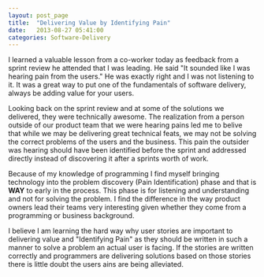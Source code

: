 ```yaml
---
layout: post_page
title:  "Delivering Value by Identifying Pain"
date:   2013-08-27 05:41:00
categories: Software-Delivery
---
```


I learned a valuable lesson from a co-worker today as feedback from a sprint review he attended that I was leading. He said "It sounded like I was hearing pain from the users." He was exactly right and I was not listening to it. It was a great way to put one of the fundamentals of software delivery, always be adding value for your users.

Looking back on the sprint review and at some of the solutions we delivered, they were technically awesome. The realization from a person outside of our product team that we were hearing pains led me to belive that while we may be delivering great technical feats, we may not be solving the correct problems of the users and the business. This pain the outsider was hearing should have been identified before the sprint and addressed directly instead of discovering it after a sprints worth of work.

Because of my knowledge of programming I find myself bringing technology into the problem discovery (Pain Identification) phase and that is **WAY** to early in the process. This phase is for listening and understanding and not for solving the problem. I find the difference in the way product owners lead their teams very interesting given whether they come from a programming or business background. 

I believe I am learning the hard way why user stories are important to delivering value and "Identifying Pain" as they should be written in such a manner to solve a problem an actual user is facing. If the stories are written correctly and programmers are delivering solutions based on those stories there is little doubt the users 
ains are being alleviated.








